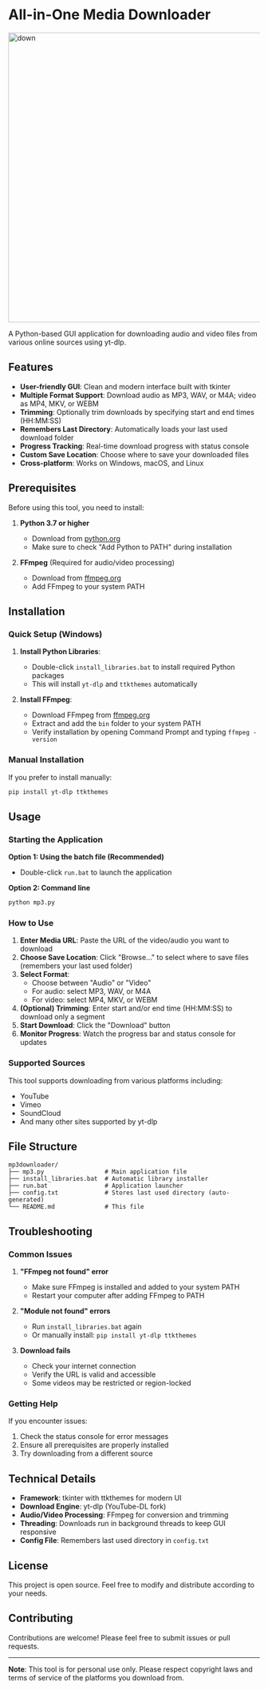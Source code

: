 # All-in-One Media Downloader
<img width="647" height="580" alt="down" src="https://github.com/user-attachments/assets/03f5e0a1-8efd-4e17-9980-95a381920f13" />

A Python-based GUI application for downloading audio and video files from various online sources using yt-dlp.

## Features

- **User-friendly GUI**: Clean and modern interface built with tkinter
- **Multiple Format Support**: Download audio as MP3, WAV, or M4A; video as MP4, MKV, or WEBM
- **Trimming**: Optionally trim downloads by specifying start and end times (HH:MM:SS)
- **Remembers Last Directory**: Automatically loads your last used download folder
- **Progress Tracking**: Real-time download progress with status console
- **Custom Save Location**: Choose where to save your downloaded files
- **Cross-platform**: Works on Windows, macOS, and Linux

## Prerequisites

Before using this tool, you need to install:

1. **Python 3.7 or higher**
   - Download from [python.org](https://www.python.org/downloads/)
   - Make sure to check "Add Python to PATH" during installation

2. **FFmpeg** (Required for audio/video processing)
   - Download from [ffmpeg.org](https://ffmpeg.org/download.html)
   - Add FFmpeg to your system PATH

## Installation

### Quick Setup (Windows)

1. **Install Python Libraries**:
   - Double-click `install_libraries.bat` to install required Python packages
   - This will install `yt-dlp` and `ttkthemes` automatically

2. **Install FFmpeg**:
   - Download FFmpeg from [ffmpeg.org](https://ffmpeg.org/download.html)
   - Extract and add the `bin` folder to your system PATH
   - Verify installation by opening Command Prompt and typing `ffmpeg -version`

### Manual Installation

If you prefer to install manually:

```bash
pip install yt-dlp ttkthemes
```

## Usage

### Starting the Application

**Option 1: Using the batch file (Recommended)**
- Double-click `run.bat` to launch the application

**Option 2: Command line**
```bash
python mp3.py
```

### How to Use

1. **Enter Media URL**: Paste the URL of the video/audio you want to download
2. **Choose Save Location**: Click "Browse..." to select where to save files (remembers your last used folder)
3. **Select Format**:
   - Choose between "Audio" or "Video"
   - For audio: select MP3, WAV, or M4A
   - For video: select MP4, MKV, or WEBM
4. **(Optional) Trimming**: Enter start and/or end time (HH:MM:SS) to download only a segment
5. **Start Download**: Click the "Download" button
6. **Monitor Progress**: Watch the progress bar and status console for updates

### Supported Sources

This tool supports downloading from various platforms including:
- YouTube
- Vimeo
- SoundCloud
- And many other sites supported by yt-dlp

## File Structure

```
mp3downloader/
├── mp3.py                 # Main application file
├── install_libraries.bat  # Automatic library installer
├── run.bat                # Application launcher
├── config.txt             # Stores last used directory (auto-generated)
└── README.md              # This file
```

## Troubleshooting

### Common Issues

1. **"FFmpeg not found" error**
   - Make sure FFmpeg is installed and added to your system PATH
   - Restart your computer after adding FFmpeg to PATH

2. **"Module not found" errors**
   - Run `install_libraries.bat` again
   - Or manually install: `pip install yt-dlp ttkthemes`

3. **Download fails**
   - Check your internet connection
   - Verify the URL is valid and accessible
   - Some videos may be restricted or region-locked

### Getting Help

If you encounter issues:
1. Check the status console for error messages
2. Ensure all prerequisites are properly installed
3. Try downloading from a different source

## Technical Details

- **Framework**: tkinter with ttkthemes for modern UI
- **Download Engine**: yt-dlp (YouTube-DL fork)
- **Audio/Video Processing**: FFmpeg for conversion and trimming
- **Threading**: Downloads run in background threads to keep GUI responsive
- **Config File**: Remembers last used directory in `config.txt`

## License

This project is open source. Feel free to modify and distribute according to your needs.

## Contributing

Contributions are welcome! Please feel free to submit issues or pull requests.

---

**Note**: This tool is for personal use only. Please respect copyright laws and terms of service of the platforms you download from. 
